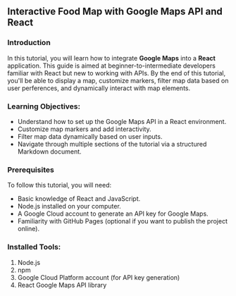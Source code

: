 ## Interactive Food Map with Google Maps API and React

### Introduction

In this tutorial, you will learn how to integrate **Google Maps** into a **React** application. This guide is aimed at beginner-to-intermediate developers familiar with React but new to working with APIs. By the end of this tutorial, you'll be able to display a map, customize markers, filter map data based on user perferences, and dynamically interact with map elements.


### Learning Objectives:

- Understand how to set up the Google Maps API in a React environment.
- Customize map markers and add interactivity.
- Filter map data dynamically based on user inputs.
- Navigate through multiple sections of the tutorial via a structured Markdown document.


### Prerequisites

To follow this tutorial, you will need:

- Basic knowledge of React and JavaScript.
- Node.js installed on your computer.
- A Google Cloud account to generate an API key for Google Maps.
- Familiarity with GitHub Pages (optional if you want to publish the project online).


### Installed Tools:

1. Node.js
2. npm
3. Google Cloud Platform account (for API key generation)
4. React Google Maps API library

   


